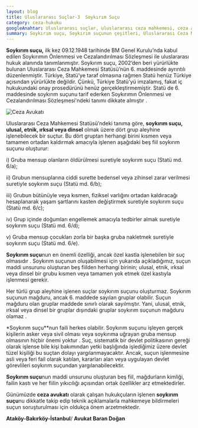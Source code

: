 ```yaml
---
layout: blog
title: Uluslararası Suçlar-3  Soykırım Suçu
category: ceza-hukuku
googleAnahtar: Uluslararası suçlar, uluslararası ceza mahkemesi, ceza avukatı, soykırım suçu, soykırım suçları, ataköy avukat, ağır ceza avukatı, bakırköy avukat, istanbul avukat
summary: Soykırım suçu, Soykırım suçunun çeşitleri, Uluslararası Ceza Mahkemesi'nin yargı yetkisine giren soykırım suçu hakkında kısa bir yazı.
---
```


	
**Soykırım suçu,** ilk kez 09.12.1948 tarihinde BM Genel Kurulu’nda kabul edilen Soykırımın Önlenmesi ve Cezalandırılması Sözleşmesi  ile uluslararası hukuk alanında tanımlanmıştır. Soykırım suçu, 2002’den beri yürürlükte bulunan Uluslararası Ceza Mahkemesi Statüsü’nün 6. maddesinde ayrıntılı düzenlenmiştir. Türkiye, Statü’ye taraf olmasına rağmen Statü henüz Türkiye açısından yürürlükte değildir. Çünkü, Türkiye Statü’yü imzalamış, fakat iç hukukundaki onay prosedürünü henüz gerçekleştirmemiştir. Statü de 6. maddesinde soykırım suçunu tarif ederken Soykırımın Önlenmesi ve Cezalandırılması Sözleşmesi'ndeki tanımı dikkate almıştır . 

![Ceza Avukatı](https://camo.githubusercontent.com/69a5cf906c50922c23a0ad6fe227ece2eddfa0cd/687474703a2f2f692e68697a6c69726573696d2e636f6d2f6a6a32384f6a2e6a7067 "Ceza Avukatı")

Uluslararası Ceza Mahkemesi Statüsü’ndeki tanıma göre, **soykırım suçu, ulusal, etnik, ırksal veya dinsel** olmak üzere dört grup aleyhine işlenebilecek bir suçtur. Bu dört gruptan herhangi birini kısmen veya tamamen ortadan kaldırmak amacıyla işlenen aşağıdaki beş fiil soykırım suçunu oluşturur:

i) Gruba mensup olanların öldürülmesi suretiyle soykırım suçu (Statü md. 6/a); 

ii) Grubun mensuplarına ciddi surette bedensel veya zihinsel zarar verilmesi suretiyle soykırım suçu (Statü md. 6/b);

iii) Grubun bütünüyle veya kısmen, fiziksel varlığını ortadan kaldıracağı hesaplanarak yaşam şartlarını kasten değiştirmek suretiyle soykırım suçu (Statü md. 6/c); 

iv) Grup içinde doğumları engellemek amacıyla tedbirler almak suretiyle soykırım suçu (Statü md. 6/d); 

v) Gruba mensup çocukları zorla bir başka gruba nakletmek suretiyle soykırım suçu  (Statü md. 6/e).

**Soykırım suçu**nun en önemli özelliği, ancak özel kastla işlenebilen bir suç olmasıdır . Soykırım suçunun oluşabilmesi için yukarıda açıkladığımız, suçun maddi unsurunu oluşturan beş fiilden herhangi birinin; ulusal, etnik, ırksal veya dinsel bir grubu kısmen veya tamamen yok etmek özel kastıyla işlenmesi gerekir. 

Her türlü grup aleyhine işlenen suçlar soykırım suçunu oluşturmaz. Soykırım suçunun mağduru, ancak 6. maddede sayılan gruplar olabilir. Suçun mağduru olan gruplar maddede sınırlı olarak sayılmıştır. Yani, ulusal, etnik, ırksal veya dinsel bir gruplar dışındaki gruplar soykırım suçunun mağduru olamaz .

*Soykırım suçu**nun faili herkes olabilir. Soykırım suçunu işleyen gerçek kişilerin asker veya sivil olması veya soykırıma uğrayan gruba mensup olmasının hiçbir önemi yoktur . Suç, sistematik bir devlet politikasının gereği olarak işlense bile kişi bakımından yetki başlığında işlediğimiz üzere devlet tüzel kişiliği bu suçtan dolayı yargılanmayacaktır. Ancak, suçun işlenmesine asli veya feri fail olarak katılan, kararları alan veya uygulayan devlet görevlileri soykırım suçundan yargılanabilecektir.	

**Soykırım suçu**nun maddi unsurunu oluşturan beş fiil, mağdurların kimliği, failin kastı ve her fiilin yıkıcılığı açısından ortak özellikler arz etmektedirler.

Günümüzde **ceza avukatı** olarak çalışan hukukçuların işlenen **soykırım suçu**nu dikkatle takip edip  teknik açıklamalarla mahkemeye bildirmeleri suçun soruşturulması için oldukça önem arzetmektedir.


**Ataköy-Bakırköy-İstanbul**/ **Avukat Baran Doğan**


